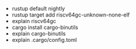 - rustup default nightly
- rustup target add riscv64gc-unknown-none-elf
- explain riscv64gc
- cargo install cargo-binutils
- explain cargo-binutils
- explain .cargo/config.toml

